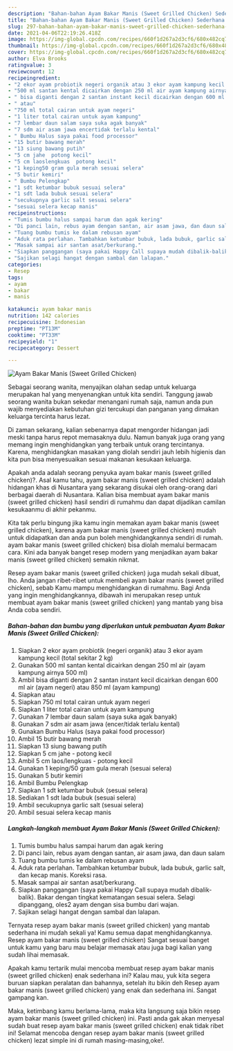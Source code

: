 ```yaml
---
description: "Bahan-bahan Ayam Bakar Manis (Sweet Grilled Chicken) Sederhana Untuk Jualan"
title: "Bahan-bahan Ayam Bakar Manis (Sweet Grilled Chicken) Sederhana Untuk Jualan"
slug: 297-bahan-bahan-ayam-bakar-manis-sweet-grilled-chicken-sederhana-untuk-jualan
date: 2021-04-06T22:19:26.418Z
image: https://img-global.cpcdn.com/recipes/660f1d267a2d3cf6/680x482cq70/ayam-bakar-manis-sweet-grilled-chicken-foto-resep-utama.jpg
thumbnail: https://img-global.cpcdn.com/recipes/660f1d267a2d3cf6/680x482cq70/ayam-bakar-manis-sweet-grilled-chicken-foto-resep-utama.jpg
cover: https://img-global.cpcdn.com/recipes/660f1d267a2d3cf6/680x482cq70/ayam-bakar-manis-sweet-grilled-chicken-foto-resep-utama.jpg
author: Elva Brooks
ratingvalue: 3
reviewcount: 12
recipeingredient:
- "2 ekor ayam probiotik negeri organik atau 3 ekor ayam kampung kecil total sekitar 2 kg"
- "500 ml santan kental dicairkan dengan 250 ml air ayam kampung airnya 500 ml"
- " bisa diganti dengan 2 santan instant kecil dicairkan dengan 600 ml air ayam negeri atau 850 ml ayam kampung"
- " atau"
- "750 ml total cairan untuk ayam negeri"
- "1 liter total cairan untuk ayam kampung"
- "7 lembar daun salam saya suka agak banyak"
- "7 sdm air asam jawa encertidak terlalu kental"
- " Bumbu Halus saya pakai food processor"
- "15 butir bawang merah"
- "13 siung bawang putih"
- "5 cm jahe  potong kecil"
- "5 cm laoslengkuas  potong kecil"
- "1 keping50 gram gula merah sesuai selera"
- "5 butir kemiri"
- " Bumbu Pelengkap"
- "1 sdt ketumbar bubuk sesuai selera"
- "1 sdt lada bubuk sesuai selera"
- "secukupnya garlic salt sesuai selera"
- "sesuai selera kecap manis"
recipeinstructions:
- "Tumis bumbu halus sampai harum dan agak kering"
- "Di panci lain, rebus ayam dengan santan, air asam jawa, dan daun salam"
- "Tuang bumbu tumis ke dalam rebusan ayam"
- "Aduk rata perlahan. Tambahkan ketumbar bubuk, lada bubuk, garlic salt, dan kecap manis. Koreksi rasa."
- "Masak sampai air santan asat/berkurang."
- "Siapkan panggangan (saya pakai Happy Call supaya mudah dibalik-balik). Bakar dengan tingkat kematangan sesuai selera. Selagi dipanggang, oles2 ayam dengan sisa bumbu dari wajan."
- "Sajikan selagi hangat dengan sambal dan lalapan."
categories:
- Resep
tags:
- ayam
- bakar
- manis

katakunci: ayam bakar manis 
nutrition: 142 calories
recipecuisine: Indonesian
preptime: "PT13M"
cooktime: "PT33M"
recipeyield: "1"
recipecategory: Dessert

---
```



![Ayam Bakar Manis (Sweet Grilled Chicken)](https://img-global.cpcdn.com/recipes/660f1d267a2d3cf6/680x482cq70/ayam-bakar-manis-sweet-grilled-chicken-foto-resep-utama.jpg)

Sebagai seorang wanita, menyajikan olahan sedap untuk keluarga merupakan hal yang menyenangkan untuk kita sendiri. Tanggung jawab seorang  wanita bukan sekedar menangani rumah saja, namun anda pun wajib menyediakan kebutuhan gizi tercukupi dan panganan yang dimakan keluarga tercinta harus lezat.

Di zaman  sekarang, kalian sebenarnya dapat mengorder hidangan jadi meski tanpa harus repot memasaknya dulu. Namun banyak juga orang yang memang ingin menghidangkan yang terbaik untuk orang tercintanya. Karena, menghidangkan masakan yang diolah sendiri jauh lebih higienis dan kita pun bisa menyesuaikan sesuai makanan kesukaan keluarga. 



Apakah anda adalah seorang penyuka ayam bakar manis (sweet grilled chicken)?. Asal kamu tahu, ayam bakar manis (sweet grilled chicken) adalah hidangan khas di Nusantara yang sekarang disukai oleh orang-orang dari berbagai daerah di Nusantara. Kalian bisa membuat ayam bakar manis (sweet grilled chicken) hasil sendiri di rumahmu dan dapat dijadikan camilan kesukaanmu di akhir pekanmu.

Kita tak perlu bingung jika kamu ingin memakan ayam bakar manis (sweet grilled chicken), karena ayam bakar manis (sweet grilled chicken) mudah untuk didapatkan dan anda pun boleh menghidangkannya sendiri di rumah. ayam bakar manis (sweet grilled chicken) bisa diolah memalui bermacam cara. Kini ada banyak banget resep modern yang menjadikan ayam bakar manis (sweet grilled chicken) semakin nikmat.

Resep ayam bakar manis (sweet grilled chicken) juga mudah sekali dibuat, lho. Anda jangan ribet-ribet untuk membeli ayam bakar manis (sweet grilled chicken), sebab Kamu mampu menghidangkan di rumahmu. Bagi Anda yang ingin menghidangkannya, dibawah ini merupakan resep untuk membuat ayam bakar manis (sweet grilled chicken) yang mantab yang bisa Anda coba sendiri.

<!--inarticleads1-->

##### Bahan-bahan dan bumbu yang diperlukan untuk pembuatan Ayam Bakar Manis (Sweet Grilled Chicken):

1. Siapkan 2 ekor ayam probiotik (negeri organik) atau 3 ekor ayam kampung kecil (total sekitar 2 kg)
1. Gunakan 500 ml santan kental dicairkan dengan 250 ml air (ayam kampung airnya 500 ml)
1. Ambil  bisa diganti dengan 2 santan instant kecil dicairkan dengan 600 ml air (ayam negeri) atau 850 ml (ayam kampung)
1. Siapkan  atau
1. Siapkan 750 ml total cairan untuk ayam negeri
1. Siapkan 1 liter total cairan untuk ayam kampung
1. Gunakan 7 lembar daun salam (saya suka agak banyak)
1. Gunakan 7 sdm air asam jawa (encer/tidak terlalu kental)
1. Gunakan  Bumbu Halus (saya pakai food processor)
1. Ambil 15 butir bawang merah
1. Siapkan 13 siung bawang putih
1. Siapkan 5 cm jahe - potong kecil
1. Ambil 5 cm laos/lengkuas - potong kecil
1. Gunakan 1 keping/50 gram gula merah (sesuai selera)
1. Gunakan 5 butir kemiri
1. Ambil  Bumbu Pelengkap
1. Siapkan 1 sdt ketumbar bubuk (sesuai selera)
1. Sediakan 1 sdt lada bubuk (sesuai selera)
1. Ambil secukupnya garlic salt (sesuai selera)
1. Ambil sesuai selera kecap manis




<!--inarticleads2-->

##### Langkah-langkah membuat Ayam Bakar Manis (Sweet Grilled Chicken):

1. Tumis bumbu halus sampai harum dan agak kering
1. Di panci lain, rebus ayam dengan santan, air asam jawa, dan daun salam
1. Tuang bumbu tumis ke dalam rebusan ayam
1. Aduk rata perlahan. Tambahkan ketumbar bubuk, lada bubuk, garlic salt, dan kecap manis. Koreksi rasa.
1. Masak sampai air santan asat/berkurang.
1. Siapkan panggangan (saya pakai Happy Call supaya mudah dibalik-balik). Bakar dengan tingkat kematangan sesuai selera. Selagi dipanggang, oles2 ayam dengan sisa bumbu dari wajan.
1. Sajikan selagi hangat dengan sambal dan lalapan.




Ternyata resep ayam bakar manis (sweet grilled chicken) yang mantab sederhana ini mudah sekali ya! Kamu semua dapat menghidangkannya. Resep ayam bakar manis (sweet grilled chicken) Sangat sesuai banget untuk kamu yang baru mau belajar memasak atau juga bagi kalian yang sudah lihai memasak.

Apakah kamu tertarik mulai mencoba membuat resep ayam bakar manis (sweet grilled chicken) enak sederhana ini? Kalau mau, yuk kita segera buruan siapkan peralatan dan bahannya, setelah itu bikin deh Resep ayam bakar manis (sweet grilled chicken) yang enak dan sederhana ini. Sangat gampang kan. 

Maka, ketimbang kamu berlama-lama, maka kita langsung saja bikin resep ayam bakar manis (sweet grilled chicken) ini. Pasti anda gak akan menyesal sudah buat resep ayam bakar manis (sweet grilled chicken) enak tidak ribet ini! Selamat mencoba dengan resep ayam bakar manis (sweet grilled chicken) lezat simple ini di rumah masing-masing,oke!.


